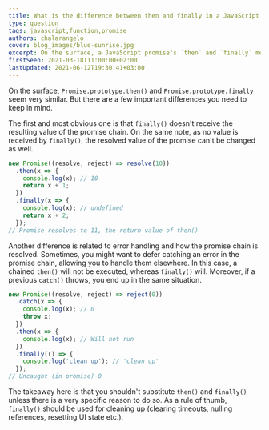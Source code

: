 ```yaml
---
title: What is the difference between then and finally in a JavaScript promise?
type: question
tags: javascript,function,promise
authors: chalarangelo
cover: blog_images/blue-sunrise.jpg
excerpt: On the surface, a JavaScript promise's `then` and `finally` methods seem very similar. But there are a few important differences you need to keep in mind.
firstSeen: 2021-03-18T11:00:00+02:00
lastUpdated: 2021-06-12T19:30:41+03:00
---
```


On the surface, `Promise.prototype.then()` and `Promise.prototype.finally` seem very similar. But there are a few important differences you need to keep in mind.

The first and most obvious one is that `finally()` doesn't receive the resulting value of the promise chain. On the same note, as no value is received by `finally()`, the resolved value of the promise can't be changed as well.

```js
new Promise((resolve, reject) => resolve(10))
  .then(x => {
    console.log(x); // 10
    return x + 1;
  })
  .finally(x => {
    console.log(x); // undefined
    return x + 2;
  });
// Promise resolves to 11, the return value of then()
```

Another difference is related to error handling and how the promise chain is resolved. Sometimes, you might want to defer catching an error in the promise chain, allowing you to handle them elsewhere. In this case, a chained `then()` will not be executed, whereas `finally()` will. Moreover, if a previous `catch()` throws, you end up in the same situation.

```js
new Promise((resolve, reject) => reject(0))
  .catch(x => {
    console.log(x); // 0
    throw x;
  })
  .then(x => {
    console.log(x); // Will not run
  })
  .finally(() => {
    console.log('clean up'); // 'clean up'
  });
// Uncaught (in promise) 0
```

The takeaway here is that you shouldn't substitute `then()` and `finally()` unless there is a very specific reason to do so. As a rule of thumb, `finally()` should be used for cleaning up (clearing timeouts, nulling references, resetting UI state etc.).
